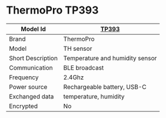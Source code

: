 # ThermoPro TP393

|Model Id|[TP393](https://github.com/theengs/decoder/blob/development/src/devices/TPTH_json.h)|
|-|-|
|Brand|ThermoPro|
|Model|TH sensor|
|Short Description|Temperature and humidity sensor|
|Communication|BLE broadcast|
|Frequency|2.4Ghz|
|Power source|Rechargeable battery, USB-C|
|Exchanged data|temperature, humidity|
|Encrypted|No|
